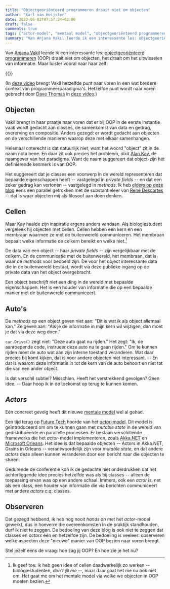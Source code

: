 ```yaml
---
title: "Objectgeoriënteerd programmeren draait niet om objecten"
author: "Karl van Heijster"
date: 2023-06-02T07:57:24+02:00
draft: false
comments: true
tags: ["actor-model", "mentaal model", "objectgeoriënteerd programmeren", "paradigma's"]
summary: "Van Anjana Vakil leerde ik een interessante les: objectgeoriënteerd programmeren draait niet om objecten, het draait om het uitwisselen van informatie."
---
```


Van [Anjana Vakil](https://anjana.dev/) leerde ik een interessante les: [objectgeoriënteerd programmeren](https://en.wikipedia.org/wiki/Object-oriented_programming) (OOP) draait niet om objecten, het draait om het uitwisselen van informatie. Maar luister vooral naar haar zelf:


{{<youtube id="TbP2B1ijWr8" title="Object Oriented Programming is not what I thought -- Talk by Anjana Vakil" >}}
<br/>


(In [deze video](https://www.youtube.com/watch?v=Pg3UeB-5FdA) brengt Vakil hetzelfde punt naar voren in een wat bredere context van programmeerparadigma's. Hetzelfde punt wordt naar voren gebracht door [Dave Thomas](https://pragdave.me/) in [deze video](https://www.youtube.com/watch?v=kLnPXMoh0H8).)


## Objecten


Vakil brengt in haar praatje naar voren dat er bij OOP in de eerste instantie vaak wordt gedacht aan classes, de samenkomst van data en gedrag, overerving en compositie. Anders gezegd: er wordt gedacht aan objecten en de verschillende manieren waarop deze met elkaar samenhangen.


Helemaal onterecht is dat natuurlijk niet, want het woord "object" zit in de naam nota bene. En daar zit ook precies het probleem, *dixit* [Alan Kay](https://nl.wikipedia.org/wiki/Alan_Kay), de naamgever van het paradigma. Want de naam suggereert dat object-zijn hét definiërende kenmerk is van OOP. 


Het suggereert dat je classes een voorwerp in de wereld representeren dat bepaalde eigenschappen heeft -- vastgelegd in *private fields* -- en dat een zeker gedrag kan vertonen -- vastgelegd in *methods*. Ik heb [elders op deze blog](/blog/23/01/eerlijke-domeinmodellen/) eens een parallel getrokken met de substantieleer van [René Descartes](https://plato.stanford.edu/entries/descartes/) -- dat is waar objecten mij als filosoof aan doen denken. 


## Cellen


Maar Kay haalde zijn inspiratie ergens anders vandaan. Als biologiestudent vergeleek hij objecten met cellen. Cellen hebben een kern en een membraan waarmee ze met de buitenwereld communiceren. Het membraan bepaalt welke informatie de celkern bereikt en welke niet.[^1]


De data van een object -- haar *private fields* -- zijn vergelijkbaar met de celkern. En de communicatie met de buitenwereld, het membraan, dat is waar de *methods* voor bedoeld zijn. De voor het object interessante data die in de buitenwereld bestaat, wordt via deze publieke ingang op de private data van het object overgebracht.


Een object beschrijft niet een ding in de wereld met bepaalde eigenschappen. Het is een houder van informatie die op een bepaalde manier met de buitenwereld communiceert.


## Auto's


De *methods* op een object geven niet aan: "Dit is wat ik als object allemaal kan." Ze geven aan: "Als je de informatie in mijn kern wil wijzigen, dan moet je dat via deze weg doen." 


`car.Drive()` zegt niet: "Deze auto gaat nu rijden." Het zegt: "Ik, de aanroepende code, instrueer deze auto nu te gaan rijden." Om te kunnen rijden moet de auto wat aan zijn interne toestand veranderen. Wat daar precies bij komt kijken, dat is voor andere objecten niet interessant. -- En dat is waarom deze informatie in tot de kern van de auto behoort en niet tot die van een ander object.


Is dat verschil subtiel? Misschien. Heeft het verstrekkend gevolgen? Geen idee. -- Daar hoop ik in de toekomst op terug te kunnen komen.


## *Actors*


Eén concreet gevolg heeft dit nieuwe [mentale model](/blog/22/08/wat-is-jouw-mentale-model/) wel al gehad. 


Een tijd terug op [Future Tech](https://futuretech.nl/) hoorde van het [*actor*-model](https://en.wikipedia.org/wiki/Actor_model). Dit model is geïntroduceerd om om te kunnen gaan met *mutable state* in de wereld van gedistribueerde en parallelle processen. Er bestaan verschillende frameworks die het *actor*-model implementeren, zoals [Akka.NET](https://getakka.net/) en [Microsoft Orleans](https://learn.microsoft.com/en-us/dotnet/orleans/overview). Het idee is dat bepaalde objecten -- Actors in Akka.NET, Grains in Orleans -- verantwoordelijk zijn voor *mutable state*, en dat andere *actors* deze alleen kunnen veranderen door een bericht naar die objecten te sturen.


Gedurende de conferentie kon ik de gedachte niet onderdrukken dat het achterliggende idee precies hetzelfde was als bij classes -- alleen de toepassing ervan was op een andere schaal. Immers, ook een *actor* is, net als een class, een houder van informatie die via berichten communiceert met andere *actors* c.q. classes.


## Observeren


Dat gezegd hebbend, ik heb nog nooit *hands on* met het *actor*-model gewerkt, dus in hoeverre die overeenkomsten in de praktijk standhouden, durf ik niet te zeggen. De bedoeling van deze blog is ook niet te zeggen dat classes en *actors* één en hetzelfde zijn. De bedoeling is veeleer: observeren welke aspecten deze "nieuwe" manier van OOP bezien naar voren brengt. 


Stel jezelf eens de vraag: hoe zag jij OOP? En hoe zie je het nu?  


[^1]: Ik geef toe: ik heb geen idee of cellen daadwerkelijk zo werken -- biologiestudenten, *don't @ me* --, maar daar gaat het me nu ook niet om. Het gaat me om het mentale model via welke we objecten in OOP moeten bezien.
